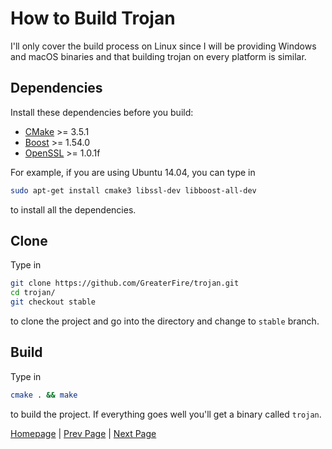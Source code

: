 # How to Build Trojan

I'll only cover the build process on Linux since I will be providing Windows and macOS binaries and that building trojan on every platform is similar.

## Dependencies

Install these dependencies before you build:

- [CMake](https://cmake.org/) >= 3.5.1
- [Boost](http://www.boost.org/) >= 1.54.0
- [OpenSSL](https://www.openssl.org/) >= 1.0.1f

For example, if you are using Ubuntu 14.04, you can type in

```bash
sudo apt-get install cmake3 libssl-dev libboost-all-dev
```

to install all the dependencies.

## Clone

Type in

```bash
git clone https://github.com/GreaterFire/trojan.git
cd trojan/
git checkout stable
```

to clone the project and go into the directory and change to `stable` branch.

## Build

Type in

```bash
cmake . && make
```

to build the project. If everything goes well you'll get a binary called `trojan`.

[Homepage](.) | [Prev Page](config) | [Next Page](use)
